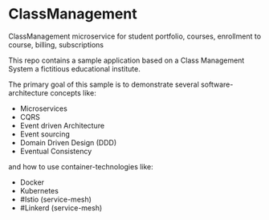 # ClassManagement
ClassManagement microservice for student portfolio, courses, enrollment to course, billing, subscriptions

This repo contains a sample application based on a Class Management System a fictitious educational institute.

The primary goal of this sample is to demonstrate several software-architecture concepts like:

* Microservices
* CQRS
* Event driven Architecture
* Event sourcing
* Domain Driven Design (DDD)
* Eventual Consistency

and how to use container-technologies like:
 
* Docker
* Kubernetes
* #Istio (service-mesh)
* #Linkerd (service-mesh)
